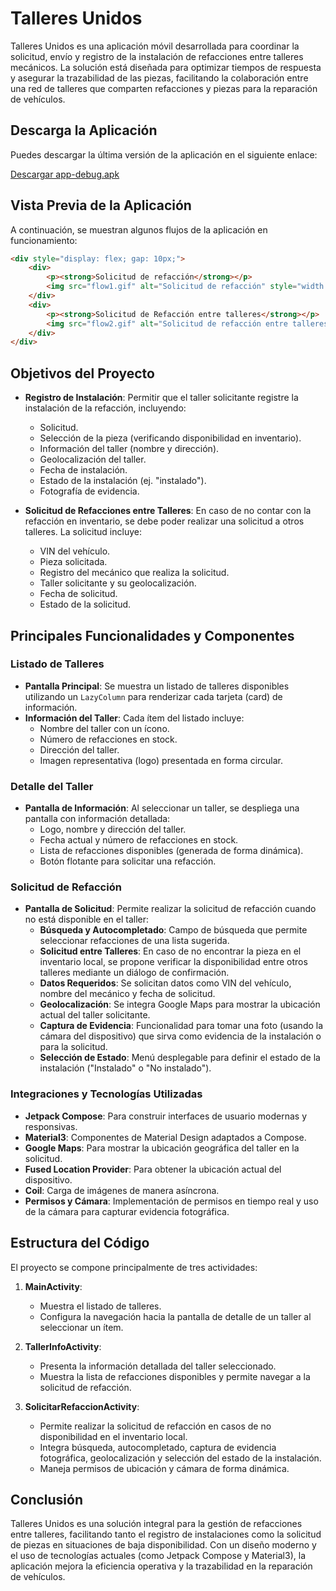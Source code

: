 # Talleres Unidos

Talleres Unidos es una aplicación móvil desarrollada para coordinar la solicitud, envío y registro de la instalación de refacciones entre talleres mecánicos. La solución está diseñada para optimizar tiempos de respuesta y asegurar la trazabilidad de las piezas, facilitando la colaboración entre una red de talleres que comparten refacciones y piezas para la reparación de vehículos.

## Descarga la Aplicación

Puedes descargar la última versión de la aplicación en el siguiente enlace:

[Descargar app-debug.apk](./app-debug.apk)

## Vista Previa de la Aplicación

A continuación, se muestran algunos flujos de la aplicación en funcionamiento:

```html
<div style="display: flex; gap: 10px;">
    <div>
        <p><strong>Solicitud de refacción</strong></p>
        <img src="flow1.gif" alt="Solicitud de refacción" style="width: 300px;">
    </div>
    <div>
        <p><strong>Solicitud de Refacción entre talleres</strong></p>
        <img src="flow2.gif" alt="Solicitud de refacción entre talleres" style="width: 300px;">
    </div>
</div>
```

## Objetivos del Proyecto

- **Registro de Instalación**: Permitir que el taller solicitante registre la instalación de la refacción, incluyendo:
    - Solicitud.
    - Selección de la pieza (verificando disponibilidad en inventario).
    - Información del taller (nombre y dirección).
    - Geolocalización del taller.
    - Fecha de instalación.
    - Estado de la instalación (ej. "instalado").
    - Fotografía de evidencia.

- **Solicitud de Refacciones entre Talleres**: En caso de no contar con la refacción en inventario, se debe poder realizar una solicitud a otros talleres. La solicitud incluye:
    - VIN del vehículo.
    - Pieza solicitada.
    - Registro del mecánico que realiza la solicitud.
    - Taller solicitante y su geolocalización.
    - Fecha de solicitud.
    - Estado de la solicitud.

## Principales Funcionalidades y Componentes

### Listado de Talleres
- **Pantalla Principal**: Se muestra un listado de talleres disponibles utilizando un `LazyColumn` para renderizar cada tarjeta (card) de información.
- **Información del Taller**: Cada ítem del listado incluye:
    - Nombre del taller con un ícono.
    - Número de refacciones en stock.
    - Dirección del taller.
    - Imagen representativa (logo) presentada en forma circular.

### Detalle del Taller
- **Pantalla de Información**: Al seleccionar un taller, se despliega una pantalla con información detallada:
    - Logo, nombre y dirección del taller.
    - Fecha actual y número de refacciones en stock.
    - Lista de refacciones disponibles (generada de forma dinámica).
    - Botón flotante para solicitar una refacción.

### Solicitud de Refacción
- **Pantalla de Solicitud**: Permite realizar la solicitud de refacción cuando no está disponible en el taller:
    - **Búsqueda y Autocompletado**: Campo de búsqueda que permite seleccionar refacciones de una lista sugerida.
    - **Solicitud entre Talleres**: En caso de no encontrar la pieza en el inventario local, se propone verificar la disponibilidad entre otros talleres mediante un diálogo de confirmación.
    - **Datos Requeridos**: Se solicitan datos como VIN del vehículo, nombre del mecánico y fecha de solicitud.
    - **Geolocalización**: Se integra Google Maps para mostrar la ubicación actual del taller solicitante.
    - **Captura de Evidencia**: Funcionalidad para tomar una foto (usando la cámara del dispositivo) que sirva como evidencia de la instalación o para la solicitud.
    - **Selección de Estado**: Menú desplegable para definir el estado de la instalación ("Instalado" o "No instalado").

### Integraciones y Tecnologías Utilizadas
- **Jetpack Compose**: Para construir interfaces de usuario modernas y responsivas.
- **Material3**: Componentes de Material Design adaptados a Compose.
- **Google Maps**: Para mostrar la ubicación geográfica del taller en la solicitud.
- **Fused Location Provider**: Para obtener la ubicación actual del dispositivo.
- **Coil**: Carga de imágenes de manera asíncrona.
- **Permisos y Cámara**: Implementación de permisos en tiempo real y uso de la cámara para capturar evidencia fotográfica.

## Estructura del Código

El proyecto se compone principalmente de tres actividades:

1. **MainActivity**:
    - Muestra el listado de talleres.
    - Configura la navegación hacia la pantalla de detalle de un taller al seleccionar un ítem.

2. **TallerInfoActivity**:
    - Presenta la información detallada del taller seleccionado.
    - Muestra la lista de refacciones disponibles y permite navegar a la solicitud de refacción.

3. **SolicitarRefaccionActivity**:
    - Permite realizar la solicitud de refacción en casos de no disponibilidad en el inventario local.
    - Integra búsqueda, autocompletado, captura de evidencia fotográfica, geolocalización y selección del estado de la instalación.
    - Maneja permisos de ubicación y cámara de forma dinámica.

## Conclusión

Talleres Unidos es una solución integral para la gestión de refacciones entre talleres, facilitando tanto el registro de instalaciones como la solicitud de piezas en situaciones de baja disponibilidad. Con un diseño moderno y el uso de tecnologías actuales (como Jetpack Compose y Material3), la aplicación mejora la eficiencia operativa y la trazabilidad en la reparación de vehículos.
